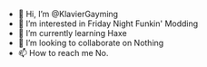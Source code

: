 - 👋 Hi, I’m @KlavierGayming
- 👀 I’m interested in Friday Night Funkin' Modding
- 🌱 I’m currently learning Haxe
- 💞️ I’m looking to collaborate on Nothing
- 📫 How to reach me No.

<!---
KlavierGayming/KlavierGayming is a ✨ special ✨ repository because its `README.md` (this file) appears on your GitHub profile.
You can click the Preview link to take a look at your changes.
--->
